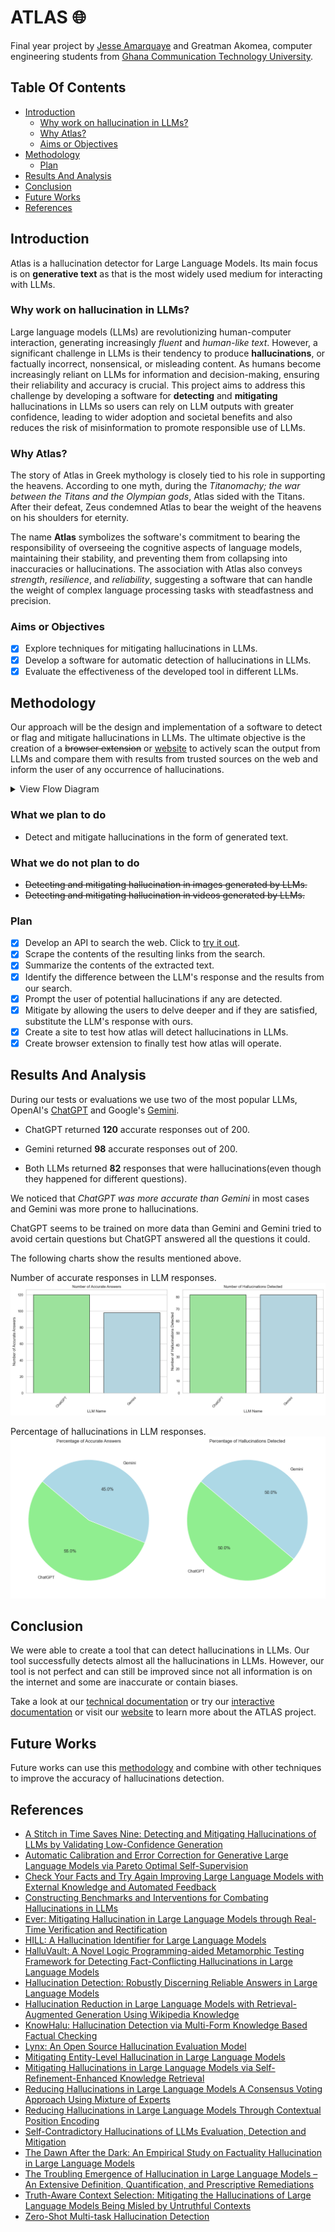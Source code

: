 # ATLAS 🌐

Final year project by [Jesse Amarquaye](mailto:jesseamarquayelegendary@gmail.com "Send email") and Greatman Akomea,
computer engineering students from [Ghana Communication Technology University](https://www.gctu.edu.gh "GCTU").

## Table Of Contents

- [Introduction](#introduction)
  - [Why work on hallucination in LLMs?](#why-work-on-hallucination-in-llms)
  - [Why Atlas?](#why-atlas)
  - [Aims or Objectives](#aims-or-objectives)
- [Methodology](#methodology)
  - [Plan](#plan)
- [Results And Analysis](#results-and-analysis)
- [Conclusion](#conclusion)
- [Future Works](#future-works)
- [References](#references)

## Introduction

Atlas is a hallucination detector for Large Language Models.
Its main focus is on **generative text** as that is the most widely used medium for interacting with LLMs.

### Why work on hallucination in LLMs?

Large language models (LLMs) are revolutionizing human-computer interaction, generating increasingly _fluent_ and
_human-like text_.
However, a significant challenge in LLMs is their tendency to produce **hallucinations**, or factually incorrect,
nonsensical, or misleading content.
As humans become increasingly reliant on LLMs for information and decision-making, ensuring their reliability and
accuracy is crucial.
This project aims to address this challenge by developing a software for **detecting** and **mitigating**
hallucinations in LLMs so users can rely on LLM outputs with greater confidence, leading to wider adoption and
societal benefits and also reduces the risk of misinformation to promote responsible use of LLMs.

### Why Atlas?

The story of Atlas in Greek mythology is closely tied to his role in supporting the heavens. According to one myth,
during the _Titanomachy; the war between the Titans and the Olympian gods_, Atlas sided with the Titans. After their
defeat, Zeus condemned Atlas to bear the weight of the heavens on his shoulders for eternity.

The name **Atlas** symbolizes the software's commitment to bearing the responsibility of overseeing the cognitive
aspects of language models, maintaining their stability, and preventing them from collapsing into inaccuracies or
hallucinations. The association with Atlas also conveys _strength_, _resilience_, and _reliability_, suggesting a
software that can handle the weight of complex language processing tasks with steadfastness and precision.

### Aims or Objectives

- [x] Explore techniques for mitigating hallucinations in LLMs.
- [x] Develop a software for automatic detection of hallucinations in LLMs.
- [x] Evaluate the effectiveness of the developed tool in different LLMs.

## Methodology

Our approach will be the design and implementation of a software to detect or flag and mitigate
hallucinations in LLMs.
The ultimate objective is the creation of a ~~browser extension~~ or [website](https://atlasproject-phi.vercel.app "View site") to
actively scan the output from LLMs and
compare them with results from trusted sources on the web and inform the user of any occurrence of hallucinations.

<details>

<summary> View Flow Diagram </summary>

![Flow diagram](assets/img/flow.svg)

</details>

### What we plan to do

- Detect and mitigate hallucinations in the form of generated text.

### What we do not plan to do

- ~~Detecting and mitigating hallucination in images generated by LLMs.~~
- ~~Detecting and mitigating hallucination in videos generated by LLMs.~~

### Plan

- [x] Develop an API to search the web. Click to [try it out](https://atlasproject-phi.vercel.app/docs "Test the API").
- [x] Scrape the contents of the resulting links from the search.
- [x] Summarize the contents of the extracted text.
- [x] Identify the difference between the LLM's response and the results from our search.
- [x] Prompt the user of potential hallucinations if any are detected.
- [x] Mitigate by allowing the users to delve deeper and if they are satisfied, substitute the LLM's response with ours.
- [x] Create a site to test how atlas will detect hallucinations in LLMs.
- [x] Create browser extension to finally test how atlas will operate.

## Results And Analysis

During our tests or evaluations we use two of the most popular LLMs, OpenAI's [ChatGPT](https://chatgpt.com "ChatGPT") and
Google's [Gemini](https://gemini.google.com "Gemini").

- ChatGPT returned **120** accurate responses out of 200.
- Gemini returned **98** accurate responses out of 200.

- Both LLMs returned **82** responses that were hallucinations(even though they happened for different questions).

We noticed that _ChatGPT was more accurate than Gemini_ in most cases and Gemini was more prone to hallucinations.

ChatGPT seems to be trained on more data than Gemini and Gemini tried to avoid certain questions but ChatGPT answered all the questions
it could.

The following charts show the results mentioned above.

Number of accurate responses in LLM responses.
![LLM Benchmark](assets/img/llm_benchmark_bc.png)

Percentage of hallucinations in LLM responses.
![LLM Benchmark](assets/img/llm_benchmark_pc.png)

## Conclusion

We were able to create a tool that can detect hallucinations in LLMs.
Our tool successfully detects almost all the hallucinations in LLMs.
However, our tool is not perfect and can still be improved since not all information is on the internet and some are inaccurate or contain
biases.

Take a look at our [technical documentation](https://amarquaye.github.io/atlas/ "View technical documentation") or try
our [interactive documentation](https://atlasproject-phi.vercel.app/docs "View interactive documentation") or visit our
[website](https://atlasproject-phi.vercel.app "View website") to learn more about the ATLAS project.

## Future Works

Future works can use this [methodology](https://github.com/amarquaye/atlas-api "Our source code") and combine with other techniques to improve the accuracy of hallucinations detection.

## References

- [A Stitch in Time Saves Nine: Detecting and Mitigating Hallucinations of LLMs by Validating Low-Confidence Generation](https://arxiv.org/pdf/2307.03987)
- [Automatic Calibration and Error Correction for Generative Large Language Models via Pareto Optimal Self-Supervision](https://openreview.net/pdf?id=vg7dECgAw2)
- [Check Your Facts and Try Again Improving Large Language Models with External Knowledge and Automated Feedback](https://arxiv.org/pdf/2302.12813)
- [Constructing Benchmarks and Interventions for Combating Hallucinations in LLMs](https://arxiv.org/pdf/2404.09971)
- [Ever: Mitigating Hallucination in Large Language Models through Real-Time Verification and Rectification](https://arxiv.org/pdf/2311.09114)
- [HILL: A Hallucination Identifier for Large Language Models](https://arxiv.org/pdf/2403.06710)
- [HalluVault: A Novel Logic Programming-aided Metamorphic Testing Framework for Detecting Fact-Conflicting Hallucinations in Large Language Models](https://arxiv.org/pdf/2405.00648)
- [Hallucination Detection: Robustly Discerning Reliable Answers in Large Language Models](https://arxiv.org/pdf/2407.04121)
- [Hallucination Reduction in Large Language Models with Retrieval-Augmented Generation Using Wikipedia Knowledge](https://osf.io/pv7r5/download/?format=pdf)
- [KnowHalu: Hallucination Detection via Multi-Form Knowledge Based Factual Checking](https://arxiv.org/pdf/2404.02935)
- [Lynx: An Open Source Hallucination Evaluation Model](https://arxiv.org/pdf/2407.08488)
- [Mitigating Entity-Level Hallucination in Large Language Models](https://arxiv.org/pdf/2407.09417)
- [Mitigating Hallucinations in Large Language Models via Self-Refinement-Enhanced Knowledge Retrieval](https://arxiv.org/pdf/2405.06545)
- [Reducing Hallucinations in Large Language Models A Consensus Voting Approach Using Mixture of Experts](https://www.techrxiv.org/doi/pdf/10.36227/techrxiv.171925057.75949684/v1)
- [Reducing Hallucinations in Large Language Models Through Contextual Position Encoding](https://osf.io/exjqb/download)
- [Self-Contradictory Hallucinations of LLMs Evaluation, Detection and Mitigation](https://arxiv.org/pdf/2305.15852)
- [The Dawn After the Dark: An Empirical Study on Factuality Hallucination in Large Language Models](https://arxiv.org/pdf/2401.03205)
- [The Troubling Emergence of Hallucination in Large Language Models – An Extensive Definition, Quantification, and Prescriptive Remediations](https://arxiv.org/pdf/2310.04988)
- [Truth-Aware Context Selection: Mitigating the Hallucinations of Large Language Models Being Misled by Untruthful Contexts](https://arxiv.org/pdf/2403.07556)
- [Zero-Shot Multi-task Hallucination Detection](https://arxiv.org/pdf/2403.12244)
